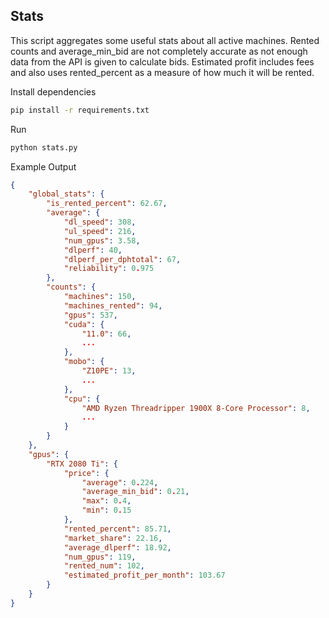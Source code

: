 ## Stats

This script aggregates some useful stats about all active machines. Rented counts and average_min_bid are not completely accurate as not enough data from the API is given to calculate bids. Estimated profit includes fees and also uses rented_percent as a measure of how much it will be rented.

Install dependencies
```bash
pip install -r requirements.txt
```

Run
```bash
python stats.py
```

Example Output
```json
{
    "global_stats": {
        "is_rented_percent": 62.67,
        "average": {
            "dl_speed": 308,
            "ul_speed": 216,
            "num_gpus": 3.58,
            "dlperf": 40,
            "dlperf_per_dphtotal": 67,
            "reliability": 0.975
        },
        "counts": {
            "machines": 150,
            "machines_rented": 94,
            "gpus": 537,
            "cuda": {
                "11.0": 66,
                ...
            },
            "mobo": {
                "Z10PE": 13,
                ...
            },
            "cpu": {
                "AMD Ryzen Threadripper 1900X 8-Core Processor": 8,
                ...
            }
        }
    },
    "gpus": {
        "RTX 2080 Ti": {
            "price": {
                "average": 0.224,
                "average_min_bid": 0.21,
                "max": 0.4,
                "min": 0.15
            },
            "rented_percent": 85.71,
            "market_share": 22.16,
            "average_dlperf": 18.92,
            "num_gpus": 119,
            "rented_num": 102,
            "estimated_profit_per_month": 103.67
        }
    }
}
```
